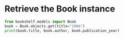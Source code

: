 # Retrieve the Book instance

```python
from bookshelf.models import Book
book = Book.objects.get(title="1984")
print(book.title, book.author, book.publication_year)
